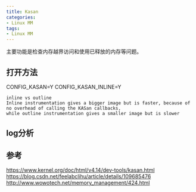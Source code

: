 ```yaml
---
title: Kasan
categories: 
- Linux MM
tags:
- Linux MM
---
```


主要功能是检查内存越界访问和使用已释放的内存等问题。

## 打开方法
CONFIG_KASAN=Y
CONFIG_KASAN_INLINE=Y

```
inline vs outline
Inline instrumentation gives a bigger image but is faster, because of no overhead of calling the KASan callbacks, 
while outline instrumentation gives a smaller image but is slower
```

## log分析

## 参考
https://www.kernel.org/doc/html/v4.14/dev-tools/kasan.html
https://blog.csdn.net/feelabclihu/article/details/109685476
http://www.wowotech.net/memory_management/424.html
